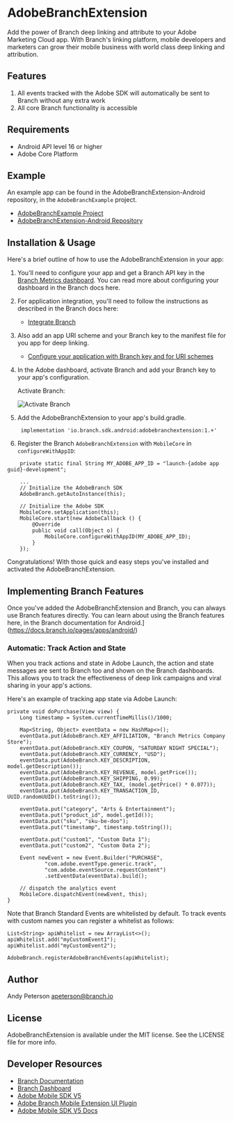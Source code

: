 # AdobeBranchExtension

Add the power of Branch deep linking and attribute to your Adobe Marketing Cloud app. With Branch's linking platform, mobile developers and marketers can grow their mobile business with world class deep linking and attribution.

## Features
1. All events tracked with the Adobe SDK will automatically be sent to Branch without any extra work
2. All core Branch functionality is accessible

## Requirements
- Android API level 16 or higher
- Adobe Core Platform

## Example

An example app can be found in the AdobeBranchExtension-Android repository, in the `AdobeBranchExample`
project.

- [AdobeBranchExample Project](https://github.com/BranchMetrics/AdobeBranchExtension-Android/tree/master/AdobeBranchExample)
- [AdobeBranchExtension-Android Repository](https://github.com/BranchMetrics/AdobeBranchExtension-Android)

## Installation & Usage

Here's a brief outline of how to use the AdobeBranchExtension in your app:

1. You'll need to configure your app and get a Branch API key in the [Branch Metrics dashboard](https://branch.dashboard.branch.io/account-settings/app). You can read more about configuring your dashboard in the Branch docs here.

2. For application integration, you'll need to follow the instructions as described in the Branch docs here:

   - [Integrate Branch](https://docs.branch.io/pages/apps/android/)

3. Also add an app URI scheme and your Branch key to the manifest file for you app for deep linking.

   - [Configure your application with Branch key and for URI schemes](https://docs.branch.io/pages/apps/android/#configure-app)

4. In the Adobe dashboard, activate Branch and add your Branch key to your app's configuration.

   Activate Branch:

   ![Activate Branch](scripts/images/adobe-dash-install.png)

5. Add the AdobeBranchExtension to your app's build.gradle.

        implementation 'io.branch.sdk.android:adobebranchextension:1.+'

6. Register the Branch `AdobeBranchExtension` with `MobileCore` in `configureWithAppID`:

```
    private static final String MY_ADOBE_APP_ID = "launch-{adobe app guid}-development";

    ...
    // Initialize the AdobeBranch SDK
    AdobeBranch.getAutoInstance(this);
    
    // Initialize the Adobe SDK
    MobileCore.setApplication(this);
    MobileCore.start(new AdobeCallback () {
        @Override
        public void call(Object o) {
            MobileCore.configureWithAppID(MY_ADOBE_APP_ID);
        }
    });

```

Congratulations! With those quick and easy steps you've installed and activated the AdobeBranchExtension.

## Implementing Branch Features

Once you've added the AdobeBranchExtension and Branch, you can always use Branch features directly. You can learn about using the Branch features here, in the Branch documentation for Android.](https://docs.branch.io/pages/apps/android/)


### Automatic: Track Action and State
When you track actions and state in Adobe Launch, the action and state messages are sent to Branch too and shown on the
Branch dashboards. This allows you to track the effectiveness of deep link campaigns and viral sharing in your app's actions.

Here's an example of tracking app state via Adobe Launch:

    private void doPurchase(View view) {
        Long timestamp = System.currentTimeMillis()/1000;

        Map<String, Object> eventData = new HashMap<>();
        eventData.put(AdobeBranch.KEY_AFFILIATION, "Branch Metrics Company Store");
        eventData.put(AdobeBranch.KEY_COUPON, "SATURDAY NIGHT SPECIAL");
        eventData.put(AdobeBranch.KEY_CURRENCY, "USD");
        eventData.put(AdobeBranch.KEY_DESCRIPTION, model.getDescription());
        eventData.put(AdobeBranch.KEY_REVENUE, model.getPrice());
        eventData.put(AdobeBranch.KEY_SHIPPING, 0.99);
        eventData.put(AdobeBranch.KEY_TAX, (model.getPrice() * 0.077));
        eventData.put(AdobeBranch.KEY_TRANSACTION_ID, UUID.randomUUID().toString());

        eventData.put("category", "Arts & Entertainment");
        eventData.put("product_id", model.getId());
        eventData.put("sku", "sku-be-doo");
        eventData.put("timestamp", timestamp.toString());

        eventData.put("custom1", "Custom Data 1");
        eventData.put("custom2", "Custom Data 2");

        Event newEvent = new Event.Builder("PURCHASE",
                "com.adobe.eventType.generic.track",
                "com.adobe.eventSource.requestContent")
                .setEventData(eventData).build();

        // dispatch the analytics event
        MobileCore.dispatchEvent(newEvent, this);
    }

Note that Branch Standard Events are whitelisted by default.  To track events with custom names you can register a whitelist as follows:

    List<String> apiWhitelist = new ArrayList<>();
    apiWhitelist.add("myCustomEvent1");
    apiWhitelist.add("myCustomEvent2");

    AdobeBranch.registerAdobeBranchEvents(apiWhitelist);


## Author

Andy Peterson apeterson@branch.io

## License

AdobeBranchExtension is available under the MIT license. See the LICENSE file for more info.

## Developer Resources

- [Branch Documentation](https://docs.branch.io/)
- [Branch Dashboard](https://dashboard.branch.io/)
- [Adobe Mobile SDK V5](https://launch.gitbook.io/marketing-mobile-sdk-v5-by-adobe-documentation/release-notes)
- [Adobe Branch Mobile Extension UI Plugin](https://github.com/BranchMetrics/adobe-branch-mobile-plugin)
- [Adobe Mobile SDK V5 Docs](https://launch.gitbook.io/marketing-mobile-sdk-v5-by-adobe-documentation/build-your-own-extension)
